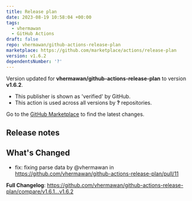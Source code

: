 ```yaml
---
title: Release plan
date: 2023-08-19 10:58:04 +00:00
tags:
  - vhermawan
  - GitHub Actions
draft: false
repo: vhermawan/github-actions-release-plan
marketplace: https://github.com/marketplace/actions/release-plan
version: v1.6.2
dependentsNumber: '?'
---
```



Version updated for **vhermawan/github-actions-release-plan** to version **v1.6.2**.
- This publisher is shown as 'verified' by GitHub.
- This action is used across all versions by **?** repositories.

Go to the [GitHub Marketplace](https://github.com/marketplace/actions/release-plan) to find the latest changes.

## Release notes

## What's Changed
* fix: fixing parse data by @vhermawan in https://github.com/vhermawan/github-actions-release-plan/pull/11


**Full Changelog**: https://github.com/vhermawan/github-actions-release-plan/compare/v1.6.1...v1.6.2
